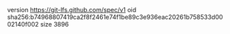 version https://git-lfs.github.com/spec/v1
oid sha256:b74968807419ca2f8f2461e74f1be89c3e936eac20261b758533d0002140f002
size 3896
